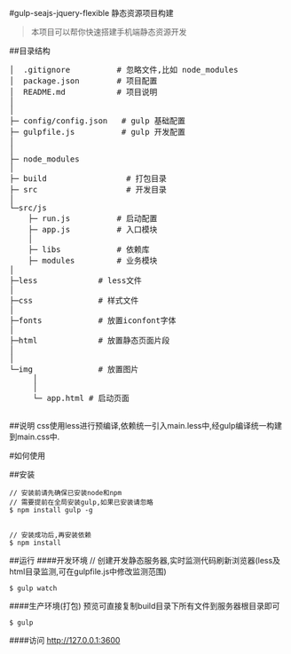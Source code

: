 #gulp-seajs-jquery-flexible 静态资源项目构建
> 本项目可以帮你快速搭建手机端静态资源开发


##目录结构
<pre>
│  .gitignore          # 忽略文件,比如 node_modules
│  package.json        # 项目配置
│  README.md           # 项目说明
│
│
├─ config/config.json   # gulp 基础配置
├─ gulpfile.js          # gulp 开发配置
│
│
├─ node_modules
│
├─ build                 # 打包目录
├─ src                   # 开发目录
│
└─src/js
    ├─ run.js          # 启动配置
    ├─ app.js          # 入口模块
    │
    ├─ libs            # 依赖库
    ├─ modules         # 业务模块
│       
├─less             # less文件
│
├─css              # 样式文件
│
├─fonts            # 放置iconfont字体
│ 
├─html             # 放置静态页面片段
│
│
└─img              # 放置图片
     │
     │
     └─ app.html # 启动页面

</pre>


##说明
css使用less进行预编译,依赖统一引入main.less中,经gulp编译统一构建到main.css中.

#如何使用

##安装
```
// 安装前请先确保已安装node和npm
// 需要提前在全局安装gulp,如果已安装请忽略
$ npm install gulp -g


// 安装成功后,再安装依赖
$ npm install
```

##运行
####开发环境
// 创建开发静态服务器,实时监测代码刷新浏览器(less及html目录监测,可在gulpfile.js中修改监测范围)
```
$ gulp watch

```

####生产环境(打包)
预览可直接复制build目录下所有文件到服务器根目录即可
```
$ gulp

```

####访问
http://127.0.0.1:3600
